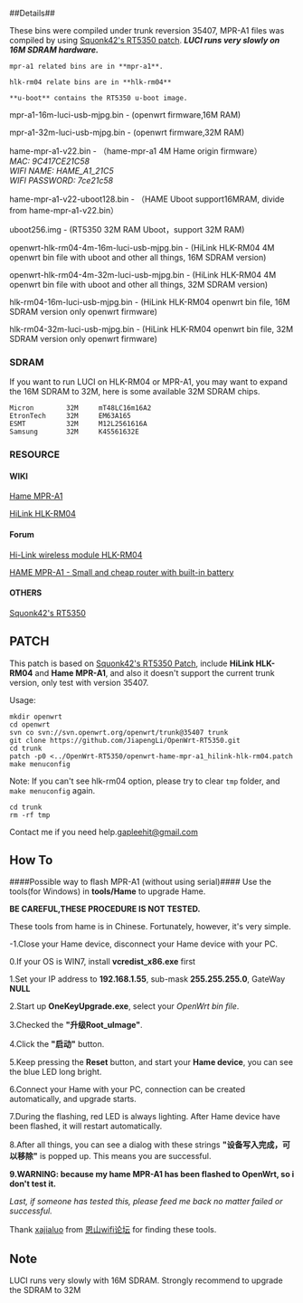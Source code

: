 ##Details##

These bins were compiled under trunk reversion 35407, MPR-A1 files was compiled by using [Squonk42's RT5350 patch](https://github.com/Squonk42/OpenWrt-RT5350?source=cc). ***LUCI runs very slowly on 16M SDRAM hardware.***

	mpr-a1 related bins are in **mpr-a1**.
	
	hlk-rm04 relate bins are in **hlk-rm04**
	
	**u-boot** contains the RT5350 u-boot image.

mpr-a1-16m-luci-usb-mjpg.bin - (openwrt firmware,16M RAM)

mpr-a1-32m-luci-usb-mjpg.bin - (openwrt firmware,32M RAM)

hame-mpr-a1-v22.bin - （hame-mpr-a1 4M Hame origin firmware）  
*MAC: 9C417CE21C58  
WIFI NAME: HAME_A1_21C5  
WIFI PASSWORD: 7ce21c58*  

hame-mpr-a1-v22-uboot128.bin - （HAME Uboot support16MRAM, divide from hame-mpr-a1-v22.bin） 

uboot256.img - (RT5350 32M RAM Uboot，support 32M RAM)

openwrt-hlk-rm04-4m-16m-luci-usb-mjpg.bin - (HiLink HLK-RM04 4M openwrt bin file with uboot and other all things, 16M SDRAM version)

openwrt-hlk-rm04-4m-32m-luci-usb-mjpg.bin - (HiLink HLK-RM04 4M openwrt bin file with uboot and other all things, 32M SDRAM version)

hlk-rm04-16m-luci-usb-mjpg.bin - (HiLink HLK-RM04 openwrt bin file, 16M SDRAM version only openwrt firmware)

hlk-rm04-32m-luci-usb-mjpg.bin - (HiLink HLK-RM04 openwrt bin file, 32M SDRAM version only openwrt firmware)

### SDRAM

If you want to run LUCI on HLK-RM04 or MPR-A1, you may want to expand the 16M SDRAM to 32M, here is some available 32M SDRAM chips.

	Micron        32M     mT48LC16m16A2 
	EtronTech     32M     EM63A165
	ESMT          32M     M12L2561616A
	Samsung  	  32M     K4S561632E

### RESOURCE

#### WIKI
[Hame MPR-A1](http://wiki.openwrt.org/toh/hame/mpr-a1)

[HiLink HLK-RM04](http://wiki.openwrt.org/toh/hilink/hlk-rm04)

#### Forum
[Hi-Link wireless module HLK-RM04](https://forum.openwrt.org/viewtopic.php?id=42142)

[HAME MPR-A1 - Small and cheap router with built-in battery](https://forum.openwrt.org/viewtopic.php?id=37002)

#### OTHERS
[Squonk42's RT5350](https://github.com/Squonk42/OpenWrt-RT5350?source=cc)

## PATCH
This patch is based on [Squonk42's RT5350 Patch](https://github.com/Squonk42/OpenWrt-RT5350?source=cc), include **HiLink HLK-RM04** and **Hame MPR-A1**, and also it doesn't support the current trunk version, only test with version 35407.

Usage:  

	mkdir openwrt
	cd openwrt
	svn co svn://svn.openwrt.org/openwrt/trunk@35407 trunk
	git clone https://github.com/JiapengLi/OpenWrt-RT5350.git
	cd trunk
	patch -p0 <../OpenWrt-RT5350/openwrt-hame-mpr-a1_hilink-hlk-rm04.patch
	make menuconfig

Note:
If you can't see hlk-rm04 option, please try to clear `tmp` folder, and `make menuconfig` again.
	
	cd trunk
	rm -rf tmp

Contact me if you need help.[gapleehit@gmail.com](mailto:gapleehit@gmail.com)

## How To
####Possible way to flash MPR-A1 (without using serial)####
Use the tools(for Windows) in **tools/Hame** to upgrade Hame. 

**BE CAREFUL,THESE PROCEDURE IS NOT TESTED.**

These tools from hame is in Chinese. Fortunately, however, it's very simple.

-1.Close your Hame device, disconnect your Hame device with your PC.

0.If your OS is WIN7, install **vcredist_x86.exe** first

1.Set your IP address to **192.168.1.55**, sub-mask **255.255.255.0**, GateWay **NULL**

2.Start up **OneKeyUpgrade.exe**, select your *OpenWrt bin file*.

3.Checked the **"升级Root_uImage"**. 

4.Click the **"启动"** button.

5.Keep pressing the **Reset** button, and start your **Hame device**, you can see the blue LED long bright.

6.Connect your Hame with your PC, connection can be created automatically, and upgrade starts.

7.During the flashing, red LED is always lighting. After Hame device have been flashed, it will restart automatically.

8.After all things, you can see a dialog with these strings **"设备写入完成，可以移除"** is popped up. This means you are successful.

**9.WARNING: because my hame MPR-A1 has been flashed to OpenWrt, so i don't test it.**

*Last, if someone has tested this, please feed me back no matter failed or successful.*

Thank [xajialuo](http://www.right.com.cn/forum/space-uid-81425.html) from [恩山wifi论坛](http://www.right.com.cn/forum/forum.php) for finding these tools. 

## Note

LUCI runs very slowly with 16M SDRAM. Strongly recommend to upgrade the SDRAM to 32M
